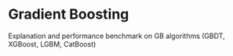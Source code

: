 # Gradient Boosting
Explanation and performance benchmark on GB algorithms (GBDT, XGBoost, LGBM, CatBoost)
